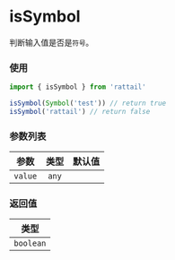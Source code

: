 # isSymbol

判断输入值是否是`符号`。

### 使用

```ts
import { isSymbol } from 'rattail'

isSymbol(Symbol('test')) // return true
isSymbol('rattail') // return false
```

### 参数列表

| 参数    | 类型  | 默认值 |
| ------- | :---: | -----: |
| `value` | `any` |        |

### 返回值

|   类型    |
| :-------: |
| `boolean` |

